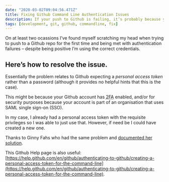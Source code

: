 ```yaml
---
date: "2020-03-02T09:04:56.471Z"
title: Fixing Github Command Line Authentication Issues
description: If your push to Github is failing, it’s probably because you have 2FA turned on in your Github account and should be using a personal access token in place of your password.
tags: [development, git, github, commandline, fix]
---
```

On at least two ocassions I’ve found myself scratching my head when trying to push to a Github repo for the first time and being met with authentication failures – despite being positive I’m using the correct credentials.

Here’s how to resolve the issue.
---

Essentially the problem relates to Github expecting a _personal access token_ rather than a password (although it provides no helpful hints that this is the case).

This might be because your Github account has <abbr title="Two-Factor Authentication">2FA</abbr> enabled, and/or for security purposes because your account is part of an organisation that uses SAML single sign-on (SSO). 

In my case, I already had a personal access token with the requisite privileges so I was able to just use that. However, if need be I could have created a new one.

Thanks to Ginny Fahs who had the same problem and [documented her solution](https://medium.com/@ginnyfahs/github-error-authentication-failed-from-command-line-3a545bfd0ca8).

This Github Help page is also useful: 
[https://help.github.com/en/github/authenticating-to-github/creating-a-personal-access-token-for-the-command-line](https://help.github.com/en/github/authenticating-to-github/creating-a-personal-access-token-for-the-command-line).
